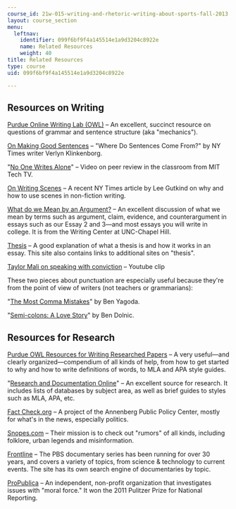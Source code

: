 ```yaml
---
course_id: 21w-015-writing-and-rhetoric-writing-about-sports-fall-2013
layout: course_section
menu:
  leftnav:
    identifier: 099f6bf9f4a145514e1a9d3204c8922e
    name: Related Resources
    weight: 40
title: Related Resources
type: course
uid: 099f6bf9f4a145514e1a9d3204c8922e

---
```


Resources on Writing
--------------------

[Purdue Online Writing Lab (OWL)](https://owl.english.purdue.edu/owl/section/1/4/) – An excellent, succinct resource on questions of grammar and sentence structure (aka "mechanics").

[On Making Good Sentences](http://opinionator.blogs.nytimes.com/2012/08/13/where-do-sentences-come-from/?src=me&ref=general) – "Where Do Sentences Come From?" by NY Times writer Verlyn Klinkenborg.

"[No One Writes Alone](http://techtv.mit.edu/videos/14629-no-one-writes-alone-peer-review-in-the-classroom-a-guide-for-students)" – Video on peer review in the classroom from MIT Tech TV.

[On Writing Scenes](http://opinionator.blogs.nytimes.com/2012/08/27/the-yellow-test/) – A recent NY Times article by Lee Gutkind on why and how to use scenes in non-fiction writing.

[What do we Mean by an Argument?](http://writingcenter.unc.edu/handouts/argument/) – An excellent discussion of what we mean by terms such as argument, claim, evidence, and counterargument in essays such as our Essay 2 and 3—and most essays you will write in college. It is from the Writing Center at UNC-Chapel Hill.

[Thesis](http://writingcenter.unc.edu/handouts/thesis-statements/) – A good explanation of what a thesis is and how it works in an essay. This site also contains links to additional sites on "thesis".

[Taylor Mali on speaking with conviction](https://www.youtube.com/watch?v=OEBZkWkkdZA) – Youtube clip

These two pieces about punctuation are especially useful because they're from the point of view of writers (not teachers or grammarians):

"[The Most Comma Mistakes](http://opinionator.blogs.nytimes.com/2012/05/21/the-most-comma-mistakes/?emc=eta1)" by Ben Yagoda.

"[Semi-colons: A Love Story](http://opinionator.blogs.nytimes.com/2012/07/02/semicolons-a-love-story/?emc=eta1)" by Ben Dolnic.

Resources for Research
----------------------

[Purdue OWL Resources for Writing Researched Papers](https://owl.english.purdue.edu/owl/resource/679/01/) – A very useful—and clearly organized—compendium of all kinds of help, from how to get started to why and how to write definitions of words, to MLA and APA style guides.

"[Research and Documentation Online](https://www.loc.gov/item/2004617582/)" – An excellent source for research. It includes lists of databases by subject area, as well as brief guides to styles such as MLA, APA, etc.

[Fact Check.org](http://www.factcheck.org/) – A project of the Annenberg Public Policy Center, mostly for what's in the news, especially politics.

[Snopes.com](http://snopes.com/) – Their mission is to check out "rumors" of all kinds, including folklore, urban legends and misinformation.

[Frontline](http://www.pbs.org/wgbh/pages/frontline/) – The PBS documentary series has been running for over 30 years, and covers a variety of topics, from science & technology to current events. The site has its own search engine of documentaries by topic.

[ProPublica](http://www.propublica.org/about/) – An independent, non-profit organization that investigates issues with "moral force." It won the 2011 Pulitzer Prize for National Reporting.